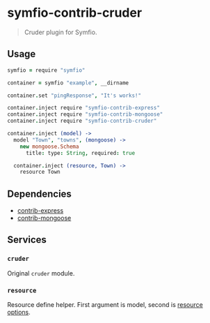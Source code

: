 # symfio-contrib-cruder

> Cruder plugin for Symfio.

## Usage

```coffee
symfio = require "symfio"

container = symfio "example", __dirname

container.set "pingResponse", "It's works!"

container.inject require "symfio-contrib-express"
container.inject require "symfio-contrib-mongoose"
container.inject require "symfio-contrib-cruder"

container.inject (model) ->
  model "Town", "towns", (mongoose) ->
    new mongoose.Schema
      title: type: String, required: true

  container.inject (resource, Town) ->
    resource Town
```

## Dependencies

* [contrib-express](https://github.com/symfio/symfio-contrib-express)
* [contrib-mongoose](https://github.com/symfio/symfio-contrib-mongoose)

## Services

### `cruder`

Original `cruder` module.

### `resource`

Resource define helper. First argument is model, second is
[resource options](https://github.com/rithis/cruder#available-options-and-default-values).
